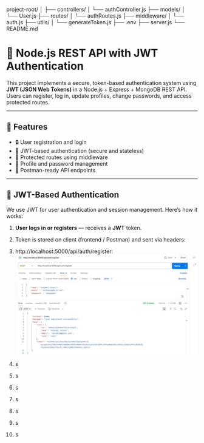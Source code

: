 project-root/
│
├── controllers/
│   └── authController.js
├── models/
│   └── User.js
├── routes/
│   └── authRoutes.js
├── middleware/
│   └── auth.js
├── utils/
│   └── generateToken.js
├── .env
├── server.js
└── README.md

# 🔐 Node.js REST API with JWT Authentication

This project implements a secure, token-based authentication system using **JWT (JSON Web Tokens)** in a Node.js + Express + MongoDB REST API. Users can register, log in, update profiles, change passwords, and access protected routes.

---

## 🚀 Features

- 🔒 User registration and login  
- 🔑 JWT-based authentication (secure and stateless)  
- 🔐 Protected routes using middleware  
- 👤 Profile and password management  
- 🧪 Postman-ready API endpoints  

---

## 🔐 JWT-Based Authentication

We use JWT for user authentication and session management. Here’s how it works:

1. **User logs in or registers** — receives a **JWT** token.  
2. Token is stored on client (frontend / Postman) and sent via headers:

1. http://localhost:5000/api/auth/register:
   ![My Image](register.png)

3. s
4. s
5. s
6. s
7. s
8. s
9. s
   

